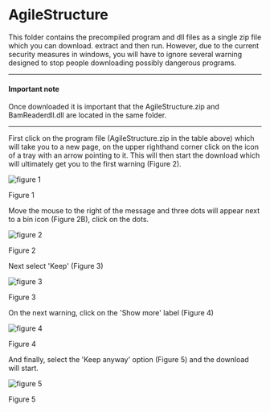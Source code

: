 # AgileStructure
This folder contains the precompiled program and dll files as a single zip file which you can download. extract and then run. However, due to the current security measures in windows, you will have to ignore several warning designed to stop people downloading possibly dangerous programs. 

<hr />

#### Important note  

Once downloaded it is important that the AgileStructure.zip and BamReaderdll.dll are located in the same folder. 
<hr />

First click on the program file (AgileStructure.zip in the table above) which will take you to a new page, on the upper righthand corner click on the icon of a tray with an arrow pointing to it. This will then start the download which will ultimately get you to the first warning (Figure 2).

![figure 1](images/fig1.png)

Figure 1

Move the mouse to the right of the message and three dots will appear next to a bin icon (Figure 2B), click on the dots.

![figure 2](images/fig2.png)

Figure 2

Next select 'Keep' (Figure 3)

![figure 3](images/fig3.png)

Figure 3

On the next warning, click on the 'Show more' label (Figure 4)

![figure 4](images/fig4.png)

Figure 4

And finally, select the 'Keep anyway' option (Figure 5) and the download will start.

![figure 5](images/fig5.png)

Figure 5

